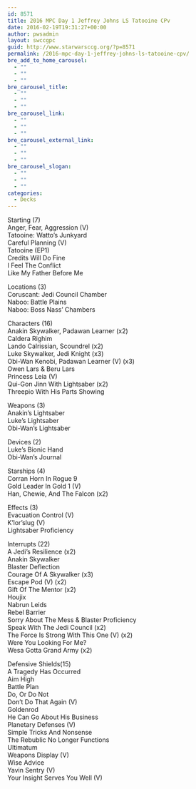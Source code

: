 ```yaml
---
id: 8571
title: 2016 MPC Day 1 Jeffrey Johns LS Tatooine CPv
date: 2016-02-19T19:31:27+00:00
author: pwsadmin
layout: swccgpc
guid: http://www.starwarsccg.org/?p=8571
permalink: /2016-mpc-day-1-jeffrey-johns-ls-tatooine-cpv/
bre_add_to_home_carousel:
  - ""
  - ""
  - ""
bre_carousel_title:
  - ""
  - ""
  - ""
bre_carousel_link:
  - ""
  - ""
  - ""
bre_carousel_external_link:
  - ""
  - ""
  - ""
bre_carousel_slogan:
  - ""
  - ""
  - ""
categories:
  - Decks
---
```

Starting (7)  
Anger, Fear, Aggression (V)  
Tatooine: Watto&#8217;s Junkyard  
Careful Planning (V)  
Tatooine (EP1)  
Credits Will Do Fine  
I Feel The Conflict  
Like My Father Before Me

Locations (3)  
Coruscant: Jedi Council Chamber  
Naboo: Battle Plains  
Naboo: Boss Nass&#8217; Chambers

Characters (16)  
Anakin Skywalker, Padawan Learner (x2)  
Caldera Righim  
Lando Calrissian, Scoundrel (x2)  
Luke Skywalker, Jedi Knight (x3)  
Obi-Wan Kenobi, Padawan Learner (V) (x3)  
Owen Lars & Beru Lars  
Princess Leia (V)  
Qui-Gon Jinn With Lightsaber (x2)  
Threepio With His Parts Showing

Weapons (3)  
Anakin&#8217;s Lightsaber  
Luke&#8217;s Lightsaber  
Obi-Wan&#8217;s Lightsaber

Devices (2)  
Luke&#8217;s Bionic Hand  
Obi-Wan&#8217;s Journal

Starships (4)  
Corran Horn In Rogue 9  
Gold Leader In Gold 1 (V)  
Han, Chewie, And The Falcon (x2)

Effects (3)  
Evacuation Control (V)  
K&#8217;lor&#8217;slug (V)  
Lightsaber Proficiency

Interrupts (22)  
A Jedi&#8217;s Resilience (x2)  
Anakin Skywalker  
Blaster Deflection  
Courage Of A Skywalker (x3)  
Escape Pod (V) (x2)  
Gift Of The Mentor (x2)  
Houjix  
Nabrun Leids  
Rebel Barrier  
Sorry About The Mess & Blaster Proficiency  
Speak With The Jedi Council (x2)  
The Force Is Strong With This One (V) (x2)  
Were You Looking For Me?  
Wesa Gotta Grand Army (x2)

Defensive Shields(15)  
A Tragedy Has Occurred  
Aim High  
Battle Plan  
Do, Or Do Not  
Don&#8217;t Do That Again (V)  
Goldenrod  
He Can Go About His Business  
Planetary Defenses (V)  
Simple Tricks And Nonsense  
The Rebublic No Longer Functions  
Ultimatum  
Weapons Display (V)  
Wise Advice  
Yavin Sentry (V)  
Your Insight Serves You Well (V)